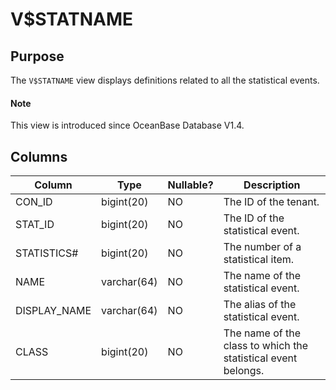 # V$STATNAME

## Purpose

The `V$STATNAME` view displays definitions related to all the statistical events.

<main id="notice" type='explain'>
  <h4>Note</h4>
  <p>This view is introduced since OceanBase Database V1.4. </p>
</main>

## Columns

| **Column** | **Type** | **Nullable?** | **Description** |
|--------------|-------------|----------------|-------------|
| CON_ID | bigint(20) | NO | The ID of the tenant. |
| STAT_ID | bigint(20) | NO | The ID of the statistical event. |
| STATISTICS# | bigint(20) | NO | The number of a statistical item. |
| NAME | varchar(64) | NO | The name of the statistical event. |
| DISPLAY_NAME | varchar(64) | NO | The alias of the statistical event. |
| CLASS | bigint(20) | NO | The name of the class to which the statistical event belongs. |
